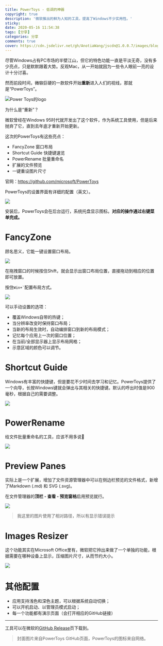 ```yaml
---
title: PowerToys - 低调的神器
copyright: true
description: '微软推出的鲜为人知的工具，提高了Windows不少实用性。'
sticky: 
date: 2020-05-16 11:54:38
tags: [分享]
categories: 分享
comments: true
cover: https://cdn.jsdelivr.net/gh/AnotiaWang/jscdn@1.0.0.7/images/blog/PowerToys/cover.jpg
---
```


尽管Windows占有PC市场的半壁江山，但它的特色功能一直是平淡无奇，没有多少亮点，只是默默跟着大势。反观Mac，从一开始就因为一些令人眼前一亮的设计十分讨喜。

然而前段时间，~~微软~~巨硬的一款软件开始**重新**进入人们的视线，那就是“PowerToys”。

![Power Toys的logo](https://cdn.jsdelivr.net/gh/AnotiaWang/jscdn@1.0.0.7/images/blog/PowerToys/cover.png)

为什么是“重新”？

微软曾经在Windows 95时代就开发出了这个软件，作为系统工具使用，但是后来抛弃了它，直到去年底才重新开始更新。

这次的PowerToys有这些亮点：

* FancyZone 窗口布局
* Shortcut Guide 快捷键速览
* PowerRename 批量重命名
* 扩展的文件预览
* 一键重设图片尺寸

官网：https://github.com/microsoft/PowerToys

PowerToys的设置界面有详细的配置（英文）。

![](https://cdn.jsdelivr.net/gh/AnotiaWang/jscdn@1.0.0.7/images/blog/PowerToys/settings.png)

安装后，PowerToys会在后台运行，系统托盘显示图标。**对应的操作通过右键菜单完成。**

# FancyZone

顾名思义，它能一键设置窗口布局。

![](https://cdn.jsdelivr.net/gh/AnotiaWang/jscdn@1.0.0.7/images/blog/PowerToys/FancyZone.png)

在拖拽窗口的时候按住Shift，就会显示出窗口布局位置，直接拖动到相应的位置即可放置。

按住`` Win+` ``配置布局方式。

![](https://cdn.jsdelivr.net/gh/AnotiaWang/jscdn@1.0.0.7/images/blog/PowerToys/FancyZoneSettings.png)

可以手动设置的选项：

* 覆盖Windows自带的热键；
* 当分辨率改变时保持窗口布局；
* 当新的布局生效时，自动编排窗口到新的布局模式；
* 记忆每个应用上一次的窗口位置；
* 在当前/全部显示器上显示布局网格；
* 示意区域的颜色可以调节。

# Shortcut Guide

Windows有丰富的快捷键，但是要花不少时间去学习和记忆。PowerToys提供了一个向导，长按Windows键就会弹出与其相关的快捷键。默认的呼出时值是900毫秒，根据自己的需要调整。

![](https://cdn.jsdelivr.net/gh/AnotiaWang/jscdn@1.0.0.7/images/blog/PowerToys/startmenu.png)

# PowerRename

给文件批量重命名的工具，应该不用多说🤪

![](https://cdn.jsdelivr.net/gh/AnotiaWang/jscdn@1.0.0.7/images/blog/PowerToys/PowerRename.png)

# Preview Panes

实际上是一个扩展，增加了文件资源管理器中可以在侧边栏预览的文件格式，新增了Markdown (.md) 和 SVG (.svg)。

在文件管理器的**顶栏 - 查看 - 预览窗格**启用预览就行。

![](https://cdn.jsdelivr.net/gh/AnotiaWang/jscdn@1.0.0.7/images/blog/PowerToys/PreviewPanes.png)

>  我这里的图片使用了相对路径，所以有显示错误提示

# Images Resizer

这个功能其实在Microsoft Office里有，微软把它拎出来做了一个单独的功能，根据需要在哪种设备上显示，压缩图片尺寸，从而节约大小。

![](https://cdn.jsdelivr.net/gh/AnotiaWang/jscdn@1.0.0.7/images/blog/PowerToys/Resizer.png)

# 其他配置

* 应用支持浅色和深色主题，可以根据系统自动切换；
* 可以开机启动、以管理员模式启动；
* 每一个功能都有演示页面（会打开相应的GitHub链接）

------------------------

工具可以在微软的[GitHub Release](https://github.com/microsoft/PowerToys/releases)页下载到。

> 封面图片来自PowerToys GitHub页面，PowerToys的图标来自网络。